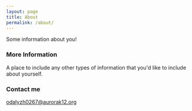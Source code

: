 ```yaml
---
layout: page
title: About
permalink: /about/
---
```


Some information about you!

### More Information

A place to include any other types of information that you'd like to include about yourself.

### Contact me

[odalyzh0267@aurorak12.org](mailto:odalyzh0267@aurorak12.org)
